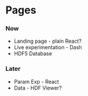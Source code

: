 # Pages

### Now
* Landing page - plain React?
* Live experimentation - Dash
* HDF5 Database

### Later
* Param Exp - React
* Data - HDF Viewer?
